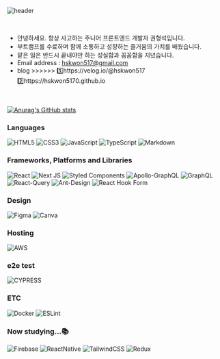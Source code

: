 <!-- #  Welcome 👋 -->

![header](https://capsule-render.vercel.app/api?type=waving&color=0:43cea2,100:185a9d&height=300&section=header&text=Hyungseok%20Kwon👨‍💻&fontSize=50&animation=fadeIn)


<br/>


-   안녕하세요. 항상 사고하는 주니어 프론트엔드 개발자 권형석입니다.
-   부트캠프를 수료하며 함께 소통하고 성장하는 즐거움의 가치를 배웠습니다.
-   맡은 일은 반드시 끝내야만 하는 성실함과 꼼꼼함을 지녔습니다.
-   Email address : hskwon517@gmail.com
-   blog >>>>>> 1️⃣https://velog.io/@hskwon517 2️⃣https://hskwon5170.github.io


<br/>

[![Anurag's GitHub stats](https://github-readme-stats.vercel.app/api?username=hskwon5170&count_private=true&show_icons=true&include_all_commits=true)](https://github.com/hskwon5170/github-readme-stats)





 ### Languages
 ![HTML5](https://img.shields.io/badge/html5-%23E34F26.svg?style=flat-square&logo=html5&logoColor=white) ![CSS3](https://img.shields.io/badge/css3-%231572B6.svg?style=flat-square&logo=css3&logoColor=white) ![JavaScript](https://img.shields.io/badge/javascript-%23323330.svg?style=flat-square&logo=javascript&logoColor=%23F7DF1E) ![TypeScript](https://img.shields.io/badge/typescript-%23007ACC.svg?style=flat-square&logo=typescript&logoColor=white) ![Markdown](https://img.shields.io/badge/markdown-%23000000.svg?style=flat-square&logo=markdown&logoColor=white) 
 
  ### Frameworks, Platforms and Libraries
![React](https://img.shields.io/badge/react-%2320232a.svg?style=flat-square&logo=react&logoColor=%2361DAFB) ![Next JS](https://img.shields.io/badge/Next-black?style=flat-square&logo=next.js&logoColor=white)  ![Styled Components](https://img.shields.io/badge/styled--components-DB7093?style=flat-square&logo=styled-components&logoColor=white) ![Apollo-GraphQL](https://img.shields.io/badge/-ApolloGraphQL-311C87?style=flat-square&logo=apollo-graphql) ![GraphQL](https://img.shields.io/badge/-GraphQL-E10098?style=flat-square&logo=graphql&logoColor=white) ![React-Query](https://img.shields.io/badge/react--query-F05138?style=flat-square&logo=react-query&logoColor=white) ![Ant-Design](https://img.shields.io/badge/-AntDesign-%230170FE?style=flat-square&logo=ant-design&logoColor=white) ![React Hook Form](https://img.shields.io/badge/React%20Hook%20Form-%23EC5990.svg?style=flat-square&logo=reacthookform&logoColor=white)

### Design 
![Figma](https://img.shields.io/badge/figma-%23F24E1E.svg?style=flat-square&logo=figma&logoColor=white) ![Canva](https://img.shields.io/badge/Canva-%2300C4CC.svg?style=flat-square&logo=Canva&logoColor=white)  

 ### Hosting
![AWS](https://img.shields.io/badge/AWS-%23FF9900.svg?style=flat-square&logo=amazon-aws&logoColor=white)

### e2e test
![CYPRESS](https://img.shields.io/badge/cypress-%03C38E.svg?style=flat-square&logo=cypress&logoColor=white)


### ETC
![Docker](https://img.shields.io/badge/docker-%230db7ed.svg?style=flat-square&logo=docker&logoColor=white) ![ESLint](https://img.shields.io/badge/ESLint-4B3263?style=flat-square&logo=eslint&logoColor=white)

### Now studying...📚
![Firebase](https://img.shields.io/badge/Firebase-FFCC38?style=flat-square&logo=Firebase&logoColor=white)
![ReactNative](https://img.shields.io/badge/ReactNative-61DAFB?style=flat-square&logo=react&logoColor=white)
![TailwindCSS](https://img.shields.io/badge/TailwindCSS-6ECCFA?style=flat-square&logo=tailwindcss&logoColor=white)
![Redux](https://img.shields.io/badge/Redux-9876CD?style=flat-square&logo=redux&logoColor=white)

<br/>
<br/>
<!-- 
[![Hits](https://hits.seeyoufarm.com/api/count/incr/badge.svg?url=https%3A%2F%2Fgithub.com%2Fhskwon5170%2Fhit-counter&count_bg=%234071FF&title_bg=%23555555&icon=ghostery.svg&icon_color=%23E7E7E7&title=hits&edge_flat=false)](https://hits.seeyoufarm.com)
 -->

